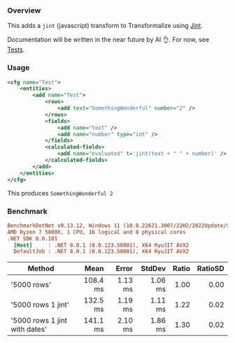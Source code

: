﻿### Overview

This adds a `jint` (javascript) transform to Transformalize using [Jint](https://github.com/sebastienros/jint).  

Documentation will be written in the near future by AI 👌.  For now, see [Tests](src/Test.Integration.Core).

### Usage

```xml
<cfg name="Test">
    <entities>
        <add name="Test">
            <rows>
                <add text="SomethingWonderful" number="2" />
            </rows>
            <fields>
                <add name="text" />
                <add name="number" type="int" />
            </fields>
            <calculated-fields>
                <add name="evaluated" t='jint(text + " " + number)' />
            </calculated-fields>
        </add>
    </entities>
</cfg>
```

This produces `SomethingWonderful 2`

### Benchmark

```ini
BenchmarkDotNet v0.13.12, Windows 11 (10.0.22621.3007/22H2/2022Update/SunValley2)
AMD Ryzen 7 5800X, 1 CPU, 16 logical and 8 physical cores
.NET SDK 8.0.101
  [Host]     : .NET 8.0.1 (8.0.123.58001), X64 RyuJIT AVX2
  DefaultJob : .NET 8.0.1 (8.0.123.58001), X64 RyuJIT AVX2
```
| Method                        | Mean     | Error   | StdDev  | Ratio | RatioSD |
|------------------------------ |---------:|--------:|--------:|------:|--------:|
| &#39;5000 rows&#39;                   | 108.4 ms | 1.13 ms | 1.06 ms |  1.00 |    0.00 |
| &#39;5000 rows 1 jint&#39;            | 132.5 ms | 1.19 ms | 1.11 ms |  1.22 |    0.02 |
| &#39;5000 rows 1 jint with dates&#39; | 141.1 ms | 2.10 ms | 1.86 ms |  1.30 |    0.02 |
